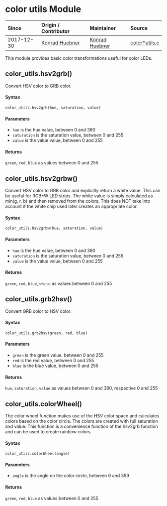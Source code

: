 # color utils Module
| Since  | Origin / Contributor  | Maintainer  | Source  |
| :----- | :-------------------- | :---------- | :------ |
| 2017-12-30 | [Konrad Huebner](https://github.com/skycoders) | [Konrad Huebner](https://github.com/skycoders) | [color*utils.c](../../app/modules/color*utils.c)|

This module provides basic color transformations useful for color LEDs.

## color_utils.hsv2grb()
Convert HSV color to GRB color.

#### Syntax
`color_utils.hsv2grb(hue, saturation, value)`

#### Parameters
- `hue` is the hue value, between 0 and 360
- `saturation` is the saturation value, between 0 and 255
- `value` is the value value, between 0 and 255

#### Returns
`green`, `red`, `blue` as values between 0 and 255

## color\_utils.hsv2grbw()
Convert HSV color to GRB color and explicitly return a white value. This can be useful for RGB+W LED strips. The white value is simply calculated as min(g, r, b) and then removed from the colors. This does NOT take into account if the white chip used later creates an appropriate color.

#### Syntax
`color_utils.hsv2grbw(hue, saturation, value)`

#### Parameters
- `hue` is the hue value, between 0 and 360
- `saturation` is the saturation value, between 0 and 255
- `value` is the value value, between 0 and 255

#### Returns
`green`, `red`, `blue`, `white` as values between 0 and 255

## color\_utils.grb2hsv()
Convert GRB color to HSV color.

#### Syntax
`color_utils.grb2hsv(green, red, blue)`

#### Parameters
- `green` is the green value, between 0 and 255
- `red` is the red value, between 0 and 255
- `blue` is the blue value, between 0 and 255

#### Returns
`hue`, `saturation`, `value` as values between 0 and 360, respective 0 and 255

## color\_utils.colorWheel()
The color wheel function makes use of the HSV color space and calculates colors based on the color circle. The colors are created with full saturation and value. This function is a convenience function of the hsv2grb function and can be used to create rainbow colors.

#### Syntax
`color_utils.colorWheel(angle)`

#### Parameters
- `angle` is the angle on the color circle, between 0 and 359

#### Returns
`green`, `red`, `blue` as values between 0 and 255
